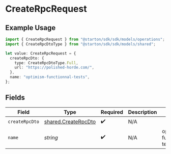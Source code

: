 # CreateRpcRequest

## Example Usage

```typescript
import { CreateRpcRequest } from "@starton/sdk/sdk/models/operations";
import { CreateRpcDtoType } from "@starton/sdk/sdk/models/shared";

let value: CreateRpcRequest = {
  createRpcDto: {
    type: CreateRpcDtoType.Full,
    url: "https://polished-horde.com/",
  },
  name: "optimism-functionnal-tests",
};
```

## Fields

| Field                                                             | Type                                                              | Required                                                          | Description                                                       | Example                                                           |
| ----------------------------------------------------------------- | ----------------------------------------------------------------- | ----------------------------------------------------------------- | ----------------------------------------------------------------- | ----------------------------------------------------------------- |
| `createRpcDto`                                                    | [shared.CreateRpcDto](../../../sdk/models/shared/createrpcdto.md) | :heavy_check_mark:                                                | N/A                                                               |                                                                   |
| `name`                                                            | *string*                                                          | :heavy_check_mark:                                                | N/A                                                               | optimism-functionnal-tests                                        |